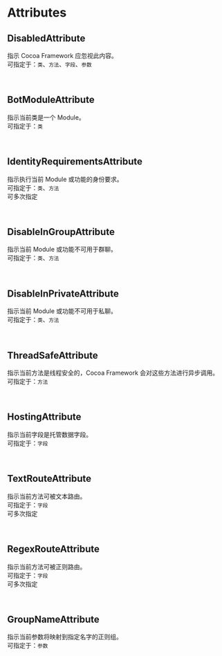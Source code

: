 # Attributes

## DisabledAttribute
指示 Cocoa Framework 应忽视此内容。  
可指定于：`类`、`方法`、`字段`、`参数`

<br>

## BotModuleAttribute
指示当前类是一个 Module。  
可指定于：`类`

<br>

## IdentityRequirementsAttribute
指示执行当前 Module 或功能的身份要求。  
可指定于：`类`、`方法`  
可多次指定

<br>

## DisableInGroupAttribute
指示当前 Module 或功能不可用于群聊。  
可指定于：`类`、`方法`  

<br>

## DisableInPrivateAttribute
指示当前 Module 或功能不可用于私聊。  
可指定于：`类`、`方法`  

<br>

## ThreadSafeAttribute
指示当前方法是线程安全的，Cocoa Framework 会对这些方法进行异步调用。  
可指定于：`方法`  

<br>

## HostingAttribute
指示当前字段是托管数据字段。  
可指定于：`字段`

<br>

## TextRouteAttribute
指示当前方法可被文本路由。  
可指定于：`字段`  
可多次指定 

<br>

## RegexRouteAttribute
指示当前方法可被正则路由。  
可指定于：`字段`  
可多次指定

<br>

## GroupNameAttribute
指示当前参数将映射到指定名字的正则组。  
可指定于：`参数` 
